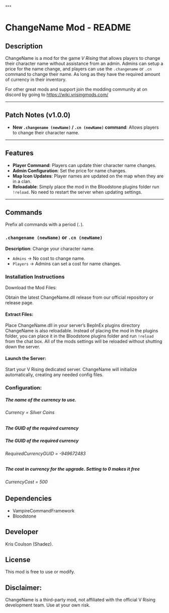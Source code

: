 ﻿"""
# ChangeName Mod - README


## Description
ChangeName is a mod for the game *V Rising* that allows players to change their character name without assistance from an admin.
Admins can setup a price for the name change, and players can use the `.changename` or `.cn` command to change their name. As long as they have the required amount of currency in their inventory.


For other great mods and support join the modding community at on discord by going to https://wiki.vrisingmods.com/

---

## Patch Notes (v1.0.0)
- **New `.changename (newName)` / `.cn (newName)` command**: Allows players to change their character name.


---

## Features
- **Player Command**: Players can update thier character name changes.
- **Admin Configuration**: Set the price for name changes.
- **Map Icon Updates**: Player names are updated on the map when they are in a clan.
- **Reloadable**: Simply place the mod in the Bloodstone plugins folder run `!reload`. No need to restart the server when updating settings.

---

## Commands
Prefix all commands with a period (`.`).

### `.changename (newName)` or `.cn (newName)`
**Description**: Change your character name.
- `Admins` → No cost to change name.
- `Players` → Admins can set a cost for name changes.



### Installation Instructions

Download the Mod Files:

Obtain the latest ChangeName.dll release from our official repository or release page.

#### Extract Files:

Place ChangeName.dll in your server’s BepInEx plugins directory
ChangeName is also reloadable. Instead of placing the mod in the plugins folder, you can place it in the Bloodstone plugins folder and run `!reload` from the chat box. All of the mods settings will be reloaded without shutting down the server.

#### Launch the Server:

Start your V Rising dedicated server. ChangeName will initialize automatically, creating any needed config files.

### Configuration:
##### The name of the currency to use.
###### Currency = Silver Coins

#####  The GUID of the required currency
#####  The GUID of the required currency
###### RequiredCurrencyGUID = -949672483

#####  The cost in currency for the upgrade. Setting to 0 makes it free
###### CurrencyCost = 500

## Dependencies
- VampireCommandFramework
- Bloodstone

## Developer
Kris Coulson (Shadez).

## License
This mod is free to use or modify.

## Disclaimer:
ChangeName is a third-party mod, not affiliated with the official V Rising development team. Use at your own risk.

